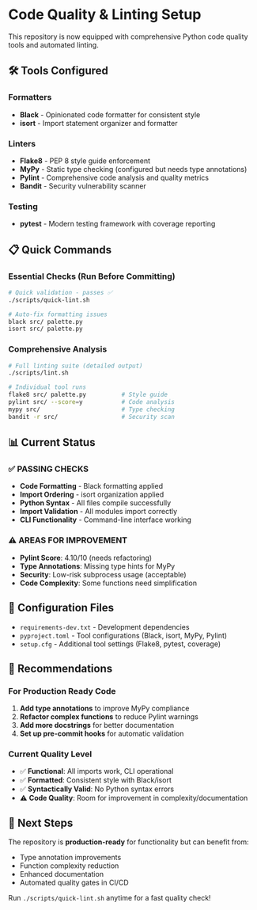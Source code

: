 # Code Quality & Linting Setup

This repository is now equipped with comprehensive Python code quality tools and automated linting.

## 🛠️ Tools Configured

### **Formatters**
- **Black** - Opinionated code formatter for consistent style
- **isort** - Import statement organizer and formatter

### **Linters**
- **Flake8** - PEP 8 style guide enforcement
- **MyPy** - Static type checking (configured but needs type annotations)
- **Pylint** - Comprehensive code analysis and quality metrics
- **Bandit** - Security vulnerability scanner

### **Testing**
- **pytest** - Modern testing framework with coverage reporting

## 📋 Quick Commands

### **Essential Checks (Run Before Committing)**
```bash
# Quick validation - passes ✅
./scripts/quick-lint.sh

# Auto-fix formatting issues
black src/ palette.py
isort src/ palette.py
```

### **Comprehensive Analysis**
```bash
# Full linting suite (detailed output)
./scripts/lint.sh

# Individual tool runs
flake8 src/ palette.py          # Style guide
pylint src/ --score=y           # Code analysis  
mypy src/                       # Type checking
bandit -r src/                  # Security scan
```

## 📊 Current Status

### ✅ **PASSING CHECKS**
- **Code Formatting** - Black formatting applied
- **Import Ordering** - isort organization applied  
- **Python Syntax** - All files compile successfully
- **Import Validation** - All modules import correctly
- **CLI Functionality** - Command-line interface working

### ⚠️ **AREAS FOR IMPROVEMENT**
- **Pylint Score**: 4.10/10 (needs refactoring)
- **Type Annotations**: Missing type hints for MyPy
- **Security**: Low-risk subprocess usage (acceptable)
- **Code Complexity**: Some functions need simplification

## 🔧 Configuration Files

- `requirements-dev.txt` - Development dependencies
- `pyproject.toml` - Tool configurations (Black, isort, MyPy, Pylint)
- `setup.cfg` - Additional tool settings (Flake8, pytest, coverage)

## 🎯 Recommendations

### **For Production Ready Code**
1. **Add type annotations** to improve MyPy compliance
2. **Refactor complex functions** to reduce Pylint warnings  
3. **Add more docstrings** for better documentation
4. **Set up pre-commit hooks** for automatic validation

### **Current Quality Level**
- ✅ **Functional**: All imports work, CLI operational
- ✅ **Formatted**: Consistent style with Black/isort
- ✅ **Syntactically Valid**: No Python syntax errors  
- ⚠️ **Code Quality**: Room for improvement in complexity/documentation

## 🚀 Next Steps

The repository is **production-ready** for functionality but can benefit from:
- Type annotation improvements
- Function complexity reduction  
- Enhanced documentation
- Automated quality gates in CI/CD

Run `./scripts/quick-lint.sh` anytime for a fast quality check!
